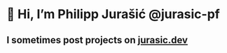 # 👋 Hi, I’m Philipp Jurašić @jurasic-pf
## I sometimes post projects on [jurasic.dev](https://jurasic.dev/)
